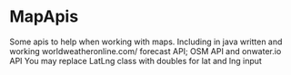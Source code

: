 # MapApis
Some apis to help when working with maps. Including in java written and working worldweatheronline.com/ forecast API; OSM API and onwater.io API
You may replace LatLng class with doubles for lat and lng input
